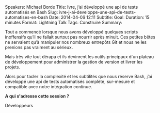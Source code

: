 Speakers: Michael Borde
Title: Ivre, j’ai développé une api de tests automatisés en Bash
Slug: ivre-j-ai-developpe-une-api-de-tests-automatises-en-bash
Date: 2014-04-06 12:11
Subtitle: 
Goal: 
Duration: 15 minutes
Format: Lightning Talk
Tags: Construire
Summary: 


Tout a commencé lorsque nous avons développé quelques scripts inoffensifs qu’il ne fallait surtout pas nourrir après minuit. Ces petites bêtes ne servaient qu’à manipuler nos nombreux entrepôts Git et nous ne les prenions pas vraiment au sérieux.

Mais très vite tout dérapa et ils devinrent les outils principaux d'un plateau de développement pour administrer la gestion de version et livrer les projets.

Alors pour tacler la complexité et les subtilités que nous réserve Bash, j’ai développé une api de tests automatisés complète, sur-mesure et compatible avec notre intégration continue.

**A qui s'adresse cette session ?**

Développeurs



